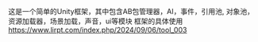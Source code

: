 这是一个简单的Unity框架，其中包含AB包管理器，AI，事件，引用池, 对象池，资源加载器，场景加载，声音，ui等模块
框架的具体使用 https://www.lirpt.com/index.php/2024/09/06/tool_003
